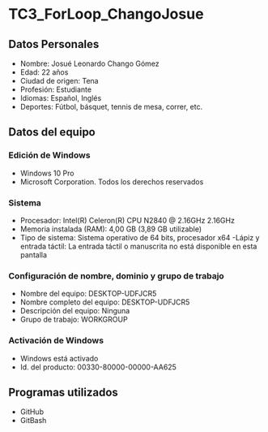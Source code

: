 # TC3_ForLoop_ChangoJosue
## Datos Personales
- Nombre: Josué Leonardo Chango Gómez
- Edad: 22 años
- Ciudad de origen: Tena
- Profesión: Estudiante 
- Idiomas: Español, Inglés
- Deportes: Fútbol, básquet, tennis de mesa, correr, etc.
## Datos del equipo
### Edición de Windows
- Windows 10 Pro
- Microsoft Corporation. Todos los derechos reservados
### Sistema
- Procesador: Intel(R) Celeron(R) CPU N2840 @ 2.16GHz 2.16GHz
- Memoria instalada (RAM): 4,00 GB (3,89 GB utilizable)
- Tipo de sistema: Sistema operativo de 64 bits, procesador x64
-Lápiz y entrada táctil: La entrada táctil o manuscrita no está disponible en esta pantalla
### Configuración de nombre, dominio y grupo de trabajo
- Nombre del equipo: DESKTOP-UDFJCR5
- Nombre completo del equipo: DESKTOP-UDFJCR5
- Descripción del equipo: Ninguna
- Grupo de trabajo: WORKGROUP
### Activación de Windows
- Windows está activado
-  Id. del producto: 00330-80000-00000-AA625
## Programas utilizados
- GitHub
- GitBash
